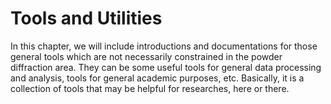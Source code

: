 Tools and Utilities
===

In this chapter, we will include introductions and documentations for those general tools which are not necessarily constrained in the powder diffraction area. They can be some useful tools for general data processing and analysis, tools for general academic purposes, etc. Basically, it is a collection of tools that may be helpful for researches, here or there.

```{tableofcontents}
```